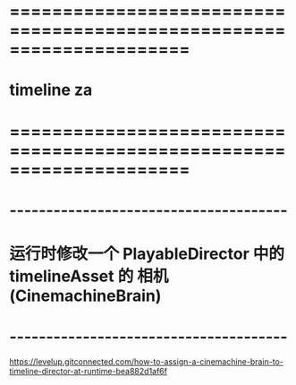# ===================================================================== #
#                  timeline  za
# ===================================================================== #


# -------------------------------------- #
#     运行时修改一个 PlayableDirector 中的 timelineAsset 的 相机 (CinemachineBrain)
# -------------------------------------- #

https://levelup.gitconnected.com/how-to-assign-a-cinemachine-brain-to-timeline-director-at-runtime-bea882d1af6f














































